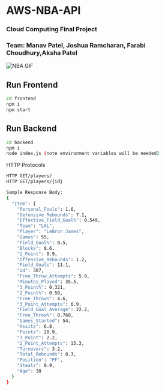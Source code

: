 # AWS-NBA-API
### Cloud Computing Final Project 
### Team: Manav Patel, Joshua Ramcharan, Farabi Choudhury,Aksha Patel

![NBA GIF](https://media.giphy.com/media/l0MYHiW8ozFLda6ze/giphy.gif)

## Run Frontend
```bash
cd frontend
npm i
npm start
```

## Run Backend

```bash
cd backend 
npm i 
node index.js (note environment variables will be needed)
```

HTTP Protocols

```bash
HTTP GET/players/
HTTP GET/players/{id}

Sample Response Body: 
{
  "Item": {
    "Personal_Fouls": 1.6,
    "Defensive_Rebounds": 7.1,
    "Effective_Field_Goal%": 0.549,
    "Team": "LAL",
    "Player": "LeBron James",
    "Games": 55,
    "Field_Goal%": 0.5,
    "Blocks": 0.6,
    "2_Point": 8.9,
    "Offensive_Rebounds": 1.2,
    "Field_Goals": 11.1,
    "id": 307,
    "Free_Throw_Attempts": 5.9,
    "Minutes_Played": 35.5,
    "3_Point%": 0.321,
    "2_Point%": 0.58,
    "Free_Throws": 4.6,
    "3_Point_Attempts": 6.9,
    "Field_Goal_Average": 22.2,
    "Free_Throw%": 0.768,
    "Games_Started": 54,
    "Assits": 6.8,
    "Points": 28.9,
    "3_Point": 2.2,
    "2_Point_Attempts": 15.3,
    "Turnovers": 3.2,
    "Total_Rebounds": 8.3,
    "Position": "PF",
    "Steals": 0.9,
    "Age": 38
  }
}

```
